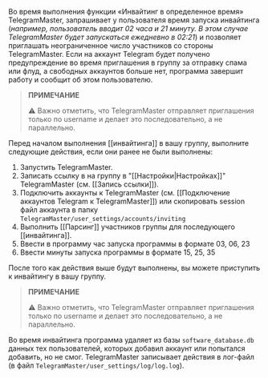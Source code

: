 Во время выполнения функции «Инвайтинг в определенное время» TelegramMaster, запрашивает у пользователя время запуска инвайтинга (*например, пользователь вводит 02 часа и 21 минуту. В этом случае TelegramMaster будет запускаться ежедневно в 02:21*) и позволяет приглашать неограниченное число участников со стороны TelegramMaster. Если на аккаунт Telegram будет получено предупреждение во время приглашения в группу за отправку спама или флуд, а свободных аккаунтов больше нет, программа завершит работу и сообщит об этом пользователю.

> **ПРИМЕЧАНИЕ**
> 
> ⚠️  Важно отметить, что TelegramMaster отправляет приглашения только по username и делает это последовательно, а не параллельно.

Перед началом выполнения [[инвайтинга]] в вашу группу, выполните следующие действия, если они ранее не были выполнены:

1. Запустить TelegramMaster.
2. Записать ссылку в на группу в "[[Настройки|Настройках]]" TelegramMaster (см. [[Запись ссылки]]).
3. Подключить аккаунты к TelegramMaster (см. [[Подключение аккаунтов Telegram к TelegramMaster]]) или скопировать session файл аккаунта в папку `TelegramMaster/user_settings/accounts/inviting`
4. Выполнить [[Парсинг]] участников группы для последующего [[инвайтинга]].
5. Ввести в программу час запуска программы в формате 03, 06, 23
6. Ввести минуты запуска программы в формате 15, 25, 35

После того как действия выше будут выполнены, вы можете приступить к инвайтингу в вашу группу. 

> **ПРИМЕЧАНИЕ**
> 
> ⚠️  Важно отметить, что TelegramMaster отправляет приглашения только по username и делает это последовательно, а не параллельно.

Во время инвайтинга программа  удаляет из базы `software_database.db` данных тех пользователей, которых добавил аккаунт или попытался добавить, но не смог. TelegramMaster записывает действия в лог-файл (в файл `TelegramMaster/user_settings/log/log.log`).